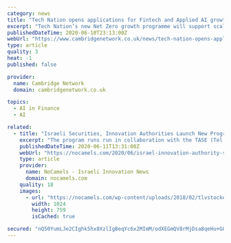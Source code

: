 ```yaml
---
category: news
title: "Tech Nation opens applications for Fintech and Applied AI growth programmes, and new Net Zero programme"
excerpt: "Tech Nation’s new Net Zero growth programme will support scaleups to build a cleaner, greener and more sustainable future; The Net Zero programme is open to any companies who he"
publishedDateTime: 2020-06-10T23:13:00Z
webUrl: "https://www.cambridgenetwork.co.uk/news/tech-nation-opens-applications-fintech-and-applied-ai-growth-programmes-and-new-net-zero"
type: article
quality: 3
heat: -1
published: false

provider:
  name: Cambridge Network
  domain: cambridgenetwork.co.uk

topics:
  - AI in Finance
  - AI

related:
  - title: "Israeli Securities, Innovation Authorities Launch New Program For Fintech Startups"
    excerpt: "The program runs run in collaboration with the TASE (Tel Aviv Stock Exchange) with the support of the Israeli Ministry of Finance."
    publishedDateTime: 2020-06-11T13:31:00Z
    webUrl: "https://nocamels.com/2020/06/israel-innovation-authority-securities-exchange-fintech-startups/"
    type: article
    provider:
      name: NoCamels - Israeli Innovation News
      domain: nocamels.com
    quality: 18
    images:
      - url: "https://nocamels.com/wp-content/uploads/2018/02/tlvstockexchange-1024x759.jpg"
        width: 1024
        height: 759
        isCached: true

secured: "nQ50YumLJe2CIghk5hx8XzlIgBeqYc6x2MImM/odXEGmQV8rMjDsa8qeHu+GQRFnc1AElRChVNGIoQSukcrYPANruN7V5gEHWsBBQ2JcHRGDPXIl9otTpLxC2uy0STPSJyo4bhS1mRu54MFRRCe2ED+sQBNaSllvY3Ed9hmgp7zRlCnMD5cLX0Q5rbYGT7T8EIKNrvv/iRe91rb3CyTrFbHstQaysZPyY1Hbg06IEDabtWgFDRt21jIo+zKE9KGgs7blO5lWyQkRCg9lob+80cFGrGJPg6hzN9z+QS3TEU6jdMtBJ6NXLoGCDZSigIJc;CbtXLyTIISe79blLT5ymnQ=="
---
```


